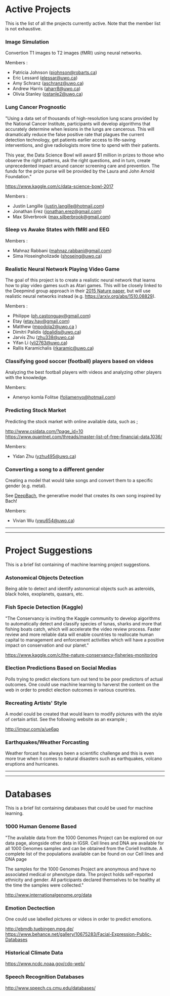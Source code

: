# Active Projects

This is the list of all the projects currently active. Note that the member list is not exhaustive.

### Image Simulation
Convertion T1 images to T2 images (fMRI) using neural networks.  

Members :
 + Patricia Johnson (pjohnson@robarts.ca)
 + Eric Lessard (elessar@uwo.ca)
 + Amy Schranz (aschranz@uwo.ca)
 + Andrew Harris (aharr8@uwo.ca)
 + Olivia Stanley (ostanle2@uwo.ca)


### Lung Cancer Prognostic

"Using a data set of thousands of high-resolution lung scans provided by the National Cancer Institute, participants will develop algorithms that accurately determine when lesions in the lungs are cancerous. This will dramatically reduce the false positive rate that plagues the current detection technology, get patients earlier access to life-saving interventions, and give radiologists more time to spend with their patients.

This year, the Data Science Bowl will award $1 million in prizes to those who observe the right patterns, ask the right questions, and in turn, create unprecedented impact around cancer screening care and prevention. The funds for the prize purse will be provided by the Laura and John Arnold Foundation."

https://www.kaggle.com/c/data-science-bowl-2017

Members :
  + Justin Langille (justin.langille@hotmail.com)
  + Jonathan Erez (jonathan.erez@gmail.com)
  + Max Silverbrook (max.silberbrook@gmail.com)
  

### Sleep vs Awake States with fMRI and EEG

Members :
 + Mahnaz Rabbani (mahnaz.rabbani@gmail.com)
 + Sima Hoseingholizade (shoseing@uwo.ca)


### Realistic Neural Network Playing Video Game
The goal of this project is to create a realistic neural network that learns how to play video games such as Atari games. This will be closely linked to the Deepmind group approach in their [2015 Nature paper](http://www.nature.com/nature/journal/v518/n7540/full/nature14236.html), but will use realistic neural networks instead (e.g. https://arxiv.org/abs/1510.08829). 

Members : 
  + Philippe (ph.castonguay@gmail.com)
  + Etay (etay.hay@gmail.com)
  + Matthew (mpodola2@uwo.ca )
  + Dimitri Palidis (dpalidis@uwo.ca)
  + Jarvis Zhu (zhu338@uwo.ca)
  + Yifan Li (yli2763@uwo.ca)
  + Rallis Karamichalis (rkaramic@uwo.ca)


### Classifying good soccer (football) players based on videos
Analyzing the best football players with videos and analyzing other players with the knowledge. 

Members:
  + Amenyo komla Folitse (foliamenyo@hotmail.com)
  
  
### Predicting Stock Market
Predicting the stock market with online available data, such as ; 

http://www.csidata.com/?page_id=10
https://www.quantnet.com/threads/master-list-of-free-financial-data.1036/

Members: 
   + Yidan Zhu (yzhu495@uwo.ca)
   

### Converting a song to a different gender
Creating a model that would take songs and convert them to a specific gender (e.g. metal).

See [DeepBach](https://goo.gl/51pAvD), the generative model that creates its own song inspired by Bach!

Members:
   + Vivian Wu (ywu654@uwo.ca)

___
___


# Project Suggestions
This is a brief list containing of machine learning project suggestions.

### Astonomical Objects Detection
Being able to detect and identify astonomical objects such as asteroids, black holes, exoplanets, quasars, etc. 

### Fish Specie Detection (Kaggle)

"The Conservancy is inviting the Kaggle community to develop algorithms to automatically detect and classify species of tunas, sharks and more that fishing boats catch, which will accelerate the video review process. Faster review and more reliable data will enable countries to reallocate human capital to management and enforcement activities which will have a positive impact on conservation and our planet."

https://www.kaggle.com/c/the-nature-conservancy-fisheries-monitoring


### Election Predictions Based on Social Medias

Polls trying to predict elections turn out tend to be poor predictors of actual outcomes. One could use machine learning to harverst the content on the web in order to predict election outcomes in various countries. 


### Recreating Artists' Style

A model could be created that would learn to modify pictures with the style of certain artist. See the following website as an example ; 

http://imgur.com/a/ue6ap


### Earthquakes/Weather Forcasting 

Weather forcast has always been a scientific challenge and this is even more true when it comes to natural disasters such as earthquakes, volcano eruptions and hurricanes. 

___
___


# Databases
This is a brief list containing databases that could be used for machine learning.

### 1000 Human Genome Based 

"The available data from the 1000 Genomes Project can be explored on our data page, alongside other data in IGSR. Cell lines and DNA are available for all 1000 Genomes samples and can be obtained from the Coriell Institute. A complete list of the populations available can be found on our Cell lines and DNA page

The samples for the 1000 Genomes Project are anonymous and have no associated medical or phenotype data. The project holds self-reported ethnicity and gender. All participants declared themselves to be healthy at the time the samples were collected."

http://www.internationalgenome.org/data


### Emotion Dectection

One could use labelled pictures or videos in order to predict emotions.

http://ebmdb.tuebingen.mpg.de/
https://www.behance.net/gallery/10675283/Facial-Expression-Public-Databases


### Historical Climate Data

https://www.ncdc.noaa.gov/cdo-web/


### Speech Recognition Databases

http://www.speech.cs.cmu.edu/databases/

